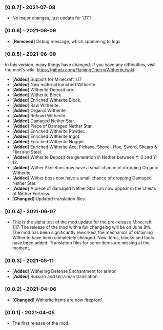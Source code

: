 ### [0.0.7] - 2021-07-08
* No major changes, just update for 1.17.1

### [0.0.6] - 2021-06-09
* [**Removed**] Debug message, which spamming to logs

### [0.0.5] - 2021-06-09
In this version, many things have changed. If you have any difficulties, visit the mod's wiki: https://github.com/FlamingCherry/Witherite/wiki

* [**Added**] Support for Minecraft 1.17
* [**Added**] New material Enriched Witherite. 
* [**Added**] Witherite Deposit ore.
* [**Added**] Witherite Block. 
* [**Added**] Enriched Witherite Block.
* [**Added**] Raw Witherite. 
* [**Added**] Organic Witherite.
* [**Added**] Refined Witherite.
* [**Added**] Damaged Nether Star.
* [**Added**] Piece of Damaged Nether Star.
* [**Added**] Enriched Witherite Powder.
* [**Added**] Enriched Witherite Ingot.
* [**Added**] Enriched Witherite Nugget.
* [**Added**] Enriched Witherite Axe, Pickaxe, Shovel, Hoe, Sword, Shears & Flint and Steel.
* [**Added**] Witherite Deposit ore generation in Nether between Y: 0 and Y: 12.
* [**Added**] Wither Skeletons now have a small chance of dropping Organic Witherite.
* [**Added**] Wither boss now have a small chance of dropping Damaged Nether Star.
* [**Added**] A piece of damaged Nether Star can now appear in the chests of Nether Fortress.
* [**Changed**] Updated translation files.

### [0.0.4] - 2021-06-07
* This is the alpha test of the mod update for the pre-release Minecraft 1.17. The release of the mod with a full changelog will be on June 8th. The mod has been significantly reworked, the mechanics of obtaining Witherite have been completely changed. New items, blocks and tools have been added. Translation files for some items are missing at the moment. 

### [0.0.3] - 2021-05-11
* [**Added**] Withering Defense Enchantment for armor.
* [**Added**] Russian and Ukrainian translation.

### [0.0.2] - 2021-04-06
* [**Changed**] Witherite items are now fireproof.

### [0.0.1] - 2021-04-05
* The first release of the mod.
